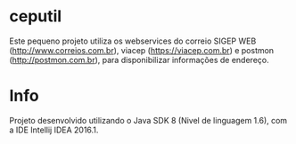 # ceputil

Este pequeno projeto utiliza os webservices do correio SIGEP WEB (http://www.correios.com.br), viacep (https://viacep.com.br) e postmon (http://postmon.com.br), para disponibilizar informações de endereço.

# Info

Projeto desenvolvido utilizando o Java SDK 8 (Nivel de linguagem 1.6), com a IDE Intellij IDEA 2016.1.
